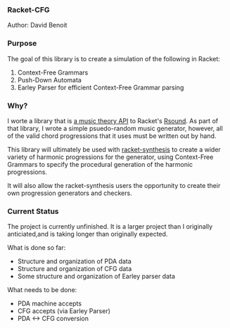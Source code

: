 ### Racket-CFG

Author: David Benoit

### Purpose

The goal of this library is to create a simulation of the following in Racket:
1) Context-Free Grammars
2) Push-Down Automata
3) Earley Parser for efficient Context-Free Grammar parsing

### Why?
I worte a library that is [a music theory API](https://github.com/benoid/racket-synthesis) to Racket's [Rsound](https://github.com/jbclements/RSound).  As part of that library, I wrote a simple psuedo-random music generator, however, all of the valid chord progressions that it uses must be written out by hand. 

This library will ultimately be used with [racket-synthesis](https://github.com/benoid/racket-synthesis) to create a wider variety of harmonic progressions for the generator, using Context-Free Grammars to specify the procedural generation of the harmonic progressions.

It will also allow the racket-synthesis users the opportunity to create their own progression generators and checkers.

### Current Status

The project is currently unfinished.  It is a larger project than I originally anticiated,and is taking longer than originally expected.

What is done so far:
* Structure and organization of PDA data
* Structure and organization of CFG data
* Some structure and organization of Earley parser data


What needs to be done:
* PDA machine accepts
* CFG accepts (via Earley Parser)
* PDA <-> CFG conversion
